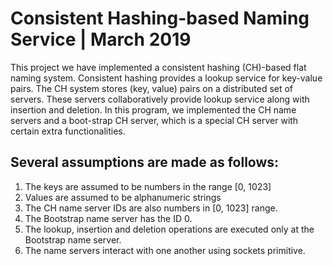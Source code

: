 # Consistent Hashing-based Naming Service | March 2019
This project we have implemented a consistent hashing (CH)-based flat naming system. Consistent hashing provides a lookup service for key-value pairs. The CH system stores (key, value) pairs on a distributed set of servers. These servers collaboratively provide lookup service along with insertion and deletion. In this program, we implemented the CH name servers and a boot-strap CH server, which is a special CH server with certain extra functionalities.

## Several assumptions are made as follows:
1. The keys are assumed to be numbers in the range [0, 1023] 
2. Values are assumed to be alphanumeric strings 
3. The CH name server IDs are also numbers in [0, 1023] range.
4. The Bootstrap name server has the ID 0. 
5. The lookup, insertion and deletion operations are executed only at the Bootstrap name server.
6. The name servers interact with one another using sockets primitive.
